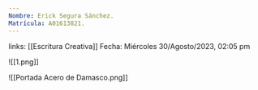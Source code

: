 ```yaml
---
Nombre: Erick Segura Sánchez.
Matrícula: A01613821.
---
```

links: [[Escritura Creativa]]
Fecha: Miércoles 30/Agosto/2023, 02:05 pm

![[1.png]]

![[Portada Acero de Damasco.png]]